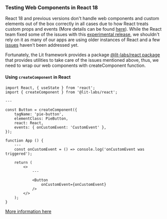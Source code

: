 ### Testing Web Components in React 18

React 18 and previous versions don't handle web components and custom elements out of the box correctly in all cases due to how React treats custom props and events (More details can be found [here](https://lit.dev/docs/frameworks/react/)). While the React team fixed some of the issues with this [experimental release](https://github.com/justeattakeaway/pie/compare/0.0.0-experimental-56a3c18e5-20230314?expand=1), we shouldn't rely on it as many of our apps are using older instances of React and a few [issues](https://custom-elements-everywhere.com/libraries/react/results/results.html) haven't been addressed yet.

Fortunately, the Lit framework provides a package [@lit-labs/react package](https://lit.dev/docs/frameworks/react/) that provides utilities to take care of the issues mentioned above, thus, we need to wrap our web components with createComponent function.

#### Using `createComponent` in React

```
import React, { useState } from 'react';
import { createComponent } from '@lit-labs/react';

---

const Button = createComponent({
    tagName: 'pie-button',
    elementClass: PieButton,
    react: React,
    events: { onCustomEvent: 'CustomEvent' },
});

function App () {
    ---
    const onCustomEvent = () => console.log('onCustomEvent was triggered');

    return (
        <>
            ---

            <Button
                onCustomEvent={onCustomEvent}
            />
        </>
    );
}

```

[More information here](https://www.youtube.com/watch?v=x9yUwiNtzBs)
